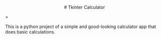 <p align="center"> # Tkinter Calculator </p>>

This is a python project of a simple and good-looking calculator app that does basic calculations.
